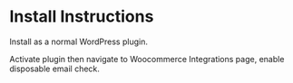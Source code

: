 # Install Instructions #

Install as a normal WordPress plugin.

Activate plugin then navigate to Woocommerce Integrations page, enable disposable email check.
